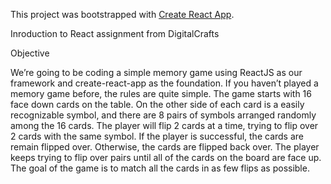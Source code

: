 This project was bootstrapped with [Create React App](https://github.com/facebook/create-react-app).

Inroduction to React assignment from DigitalCrafts



Objective

We’re going to be coding a simple memory game using ReactJS as our framework and create-react-app as the foundation. 
If you haven’t played a memory game before, the rules are quite simple. The game starts with 16 face down cards on the table. On the other side of each card is a easily recognizable symbol, and there are 8 pairs of symbols arranged randomly among the 16 cards. The player will flip 2 cards at a time, trying to flip over 2 cards with the same symbol. If the player is successful, the cards are remain flipped over. Otherwise, the cards are flipped back over. The player keeps trying to flip over pairs until all of the cards on the board are face up. The goal of the game is to match all the cards in as few flips as possible.


